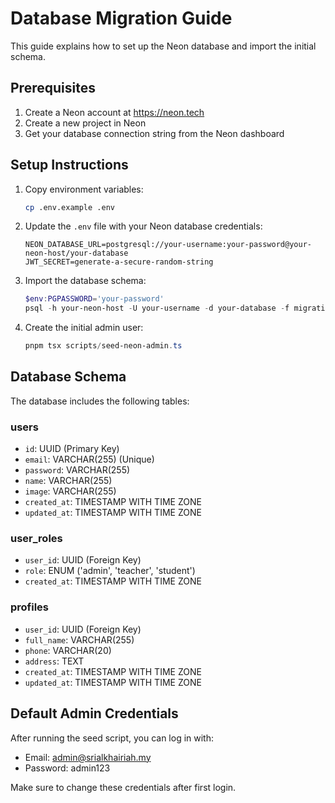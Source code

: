 # Database Migration Guide

This guide explains how to set up the Neon database and import the initial schema.

## Prerequisites

1. Create a Neon account at https://neon.tech
2. Create a new project in Neon
3. Get your database connection string from the Neon dashboard

## Setup Instructions

1. Copy environment variables:
   ```bash
   cp .env.example .env
   ```

2. Update the `.env` file with your Neon database credentials:
   ```env
   NEON_DATABASE_URL=postgresql://your-username:your-password@your-neon-host/your-database
   JWT_SECRET=generate-a-secure-random-string
   ```

3. Import the database schema:
   ```powershell
   $env:PGPASSWORD='your-password'
   psql -h your-neon-host -U your-username -d your-database -f migrations/001_create_auth_tables.sql
   ```

4. Create the initial admin user:
   ```powershell
   pnpm tsx scripts/seed-neon-admin.ts
   ```

## Database Schema

The database includes the following tables:

### users
- `id`: UUID (Primary Key)
- `email`: VARCHAR(255) (Unique)
- `password`: VARCHAR(255)
- `name`: VARCHAR(255)
- `image`: VARCHAR(255)
- `created_at`: TIMESTAMP WITH TIME ZONE
- `updated_at`: TIMESTAMP WITH TIME ZONE

### user_roles
- `user_id`: UUID (Foreign Key)
- `role`: ENUM ('admin', 'teacher', 'student')
- `created_at`: TIMESTAMP WITH TIME ZONE

### profiles
- `user_id`: UUID (Foreign Key)
- `full_name`: VARCHAR(255)
- `phone`: VARCHAR(20)
- `address`: TEXT
- `created_at`: TIMESTAMP WITH TIME ZONE
- `updated_at`: TIMESTAMP WITH TIME ZONE

## Default Admin Credentials

After running the seed script, you can log in with:
- Email: admin@srialkhairiah.my
- Password: admin123

Make sure to change these credentials after first login.
